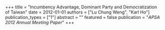 +++
title = "Incumbency Advantage, Dominant Party and Democratization of Taiwan"
date = 2012-01-01
authors = ["Lu Chung Weng", "Karl Ho"]
publication_types = ["1"]
abstract = ""
featured = false
publication = "*APSA 2012 Annual Meeting Paper*"
+++

